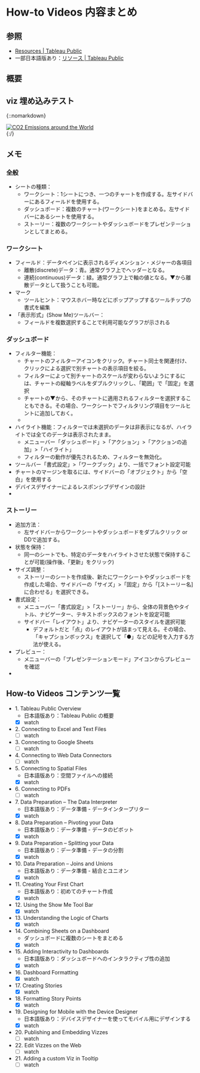 # How-to Videos 内容まとめ

## 参照
- [Resources \| Tableau Public](https://public.tableau.com/en-us/s/resources)
- 一部日本語版あり：[リソース \| Tableau Public](https://public.tableau.com/ja-jp/s/resources)


## 概要



## viz 埋め込みテスト
{::nomarkdown}
<div class='tableauPlaceholder' id='viz1657084924909' style='position: relative'><noscript><a href='#'><img alt='CO2 Emissions around the World ' src='https:&#47;&#47;public.tableau.com&#47;static&#47;images&#47;ta&#47;tableau_070602&#47;1_1&#47;1_rss.png' style='border: none' /></a></noscript><object class='tableauViz'  style='display:none;'><param name='host_url' value='https%3A%2F%2Fpublic.tableau.com%2F' /> <param name='embed_code_version' value='3' /> <param name='site_root' value='' /><param name='name' value='tableau_070602&#47;1_1' /><param name='tabs' value='no' /><param name='toolbar' value='yes' /><param name='static_image' value='https:&#47;&#47;public.tableau.com&#47;static&#47;images&#47;ta&#47;tableau_070602&#47;1_1&#47;1.png' /> <param name='animate_transition' value='yes' /><param name='display_static_image' value='yes' /><param name='display_spinner' value='yes' /><param name='display_overlay' value='yes' /><param name='display_count' value='yes' /><param name='language' value='ja-JP' /><param name='filter' value='publish=yes' /></object></div>                <script type='text/javascript'>                    var divElement = document.getElementById('viz1657084924909');                    var vizElement = divElement.getElementsByTagName('object')[0];                    vizElement.style.width='100%';vizElement.style.height=(divElement.offsetWidth*0.75)+'px';                    var scriptElement = document.createElement('script');                    scriptElement.src = 'https://public.tableau.com/javascripts/api/viz_v1.js';                    vizElement.parentNode.insertBefore(scriptElement, vizElement);                </script>
{:/}


## メモ

### 全般
- シートの種類：
  - ワークシート：1シートにつき、一つのチャートを作成する。左サイドバーにあるフィールドを使用する。
  - ダッシュボード：複数のチャート(ワークシート)をまとめる。左サイドバーにあるシートを使用する。
  - ストーリー：複数のワークシートやダッシュボードをプレゼンテーションとしてまとめる。

### ワークシート
- フィールド：データペインに表示されるディメンション・メジャーの各項目
  - 離散(discrete)データ：青。通常グラフ上でヘッダーとなる。
  - 連続(continuous)データ：緑。通常グラフ上で軸の値となる。▼から離散データとして扱うことも可能。
- マーク
  - ツールヒント：マウスホバー時などにポップアップするツールチップの書式を編集
- 「表示形式」(Show Me)ツールバー：
  - フィールドを複数選択することで利用可能なグラフが示される

### ダッシュボード
- フィルター機能：
  - チャートのフィルターアイコンをクリック。チャート同士を関連付け、クリックによる選択で別チャートの表示項目を絞る。
  - フィルターによって別チャートのスケールが変わらないようにするには、チャートの縦軸ラベルをダブルクリックし、「範囲」で「固定」を選択
  - チャートの▼から、そのチャートに適用されるフィルターを選択することもできる。その場合、ワークシートでフィルタリング項目をツールヒントに追加しておく。
  - 
- ハイライト機能：フィルターでは未選択のデータは非表示になるが、ハイライトでは全てのデータは表示されたまま。
  - メニューバー「ダッシュボード」>「アクション」>「アクションの追加」>「ハイライト」
  - フィルターの動作が優先されるため、フィルターを無効化。
- ツールバー「書式設定」>「ワークブック」より、一括でフォント設定可能
- チャートのマージンを取るには、サイドバーの「オブジェクト」から「空白」を使用する
- デバイスデザイナーによるレスポンシブデザインの設計
- 

### ストーリー
- 追加方法：
  - 左サイドバーからワークシートやダッシュボードをダブルクリック or DDで追加する。
- 状態を保持：
  - 同一のシートでも、特定のデータをハイライトさせた状態で保持することが可能(操作後、「更新」をクリック)
- サイズ調整：
  - ストーリーのシートを作成後、新たにワークシートやダッシュボードを作成した場合、サイドバーの「サイズ」>「固定」から「[ストーリー名]に合わせる」を選択できる。
- 書式設定：
  - メニューバー「書式設定」>「ストーリー」から、全体の背景色やタイトル、ナビゲーター、テキストボックスのフォントを設定可能
  - サイドバー「レイアウト」より、ナビゲーターのスタイルを選択可能
    - デフォルトだと「点」のレイアウトが詰まって見える。その場合、「キャプションボックス」を選択して「●」などの記号を入力する方法が使える。
- プレビュー：
  - メニューバーの「プレゼンテーションモード」アイコンからプレビューを確認
- 

## How-to Videos コンテンツ一覧

- 1\. Tableau Public Overview
	- 日本語版あり：Tableau Public の概要	
	- [x] watch
- 2\. Connecting to Excel and Text Files
	- [ ] watch
- 3\. Connecting to Google Sheets
	- [ ] watch
- 4\. Connecting to Web Data Connectors
	- [ ] watch
- 5\. Connecting to Spatial Files
	- 日本語版あり：空間ファイルへの接続 
	- [x] watch
- 6\. Connecting to PDFs
	- [ ] watch
- 7\. Data Preparation – The Data Interpreter
	- 日本語版あり：データ準備 - データインタープリター
	- [x] watch
- 8\. Data Preparation – Pivoting your Data
	- 日本語版あり：データ準備 - データのピボット
	- [x] watch
- 9\. Data Preparation – Splitting your Data
	- 日本語版あり：データ準備 - データの分割
	- [x] watch
-  10\. Data Preparation – Joins and Unions
	- 日本語版あり：データ準備 - 結合とユニオン
	- [x] watch
- 11\. Creating Your First Chart
	- 日本語版あり：初めてのチャート作成 
	- [x] watch
- 12\. Using the Show Me Tool Bar
	- [x] watch
- 13\. Understanding the Logic of Charts
	- [x] watch
- 14\. Combining Sheets on a Dashboard
	- ダッシュボードに複数のシートをまとめる
	- [x] watch
- 15\. Adding Interactivity to Dashboards
	- 日本語版あり：ダッシュボードへのインタラクティブ性の追加
	- [x] watch
- 16\. Dashboard Formatting
	- [x] watch
- 17\. Creating Stories
	- [x] watch
- 18\. Formatting Story Points
	- [x] watch
- 19\. Designing for Mobile with the Device Designer
	- 日本語版あり：デバイスデザイナーを使ってモバイル用にデザインする
	- [x] watch
- 20\. Publishing and Embedding Vizzes
	- [ ] watch
- 22\. Edit Vizzes on the Web
	- [ ] watch
- 21\. Adding a custom Viz in Tooltip
	- [ ] watch